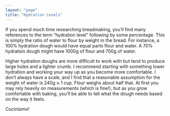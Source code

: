 ```yaml
---
layout: "page"
title: "Hydration Levels"
---
```


If you spend much time researching breadmaking, you’ll find many references to the term “hydration level” following by some percentage.  This is simply the ratio of water to flour by weight in the bread.  For instance, a 100% hydration dough would have equal parts flour and water.  A 70% hydration dough might have 1000g of flour and 700g of water.  

Higher  hydration  doughs  are  more  difficult  to  work with but tend  to  produce large holes and a lighter crumb.  I recommend starting with something lower hydration and working your way up as you become more comfortable.  I don’t always have a scale, and I find that a reasonable assumption for the weight of water is 240g ≈ 1 cup.  Flour weighs about half that.  At first you may rely heavily on measurements (which is fine!), but as you grow comfortable with baking, you’ll be able to tell what the dough needs based on the way it feels.

_Cuciniamo!_
